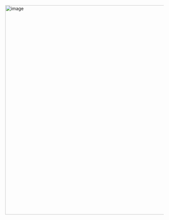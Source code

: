 <img width="1391" height="664" alt="image" src="https://github.com/user-attachments/assets/95b35f68-6179-4cd2-a7d7-05b926c9c35e" />

